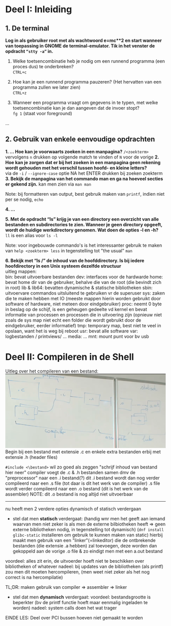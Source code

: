 # Deel I: Inleiding
## 1. De terminal

**Log in als gebruiker root met als wachtwoord e=mc\*\*2 en start wanneer van toepassing in
GNOME de terminal-emulator. Tik in het venster de opdracht `“stty -a”` in.**

1. Welke toetsencombinatie heb je nodig om een runnend programma (een proces dus) te onderbreken?  
`CTRL+c`

2. Hoe kan je een runnend programma pauzeren? (Het hervatten van een
programma zullen we later zien)  
`CTRL+z`
3. Wanneer een programma vraagt om gegevens in te typen, met welke
toetsencombinatie kan je dan aangeven dat de invoer stopt?  
`fg 1` (staat voor foreground)

...

## 2. Gebruik van enkele eenvoudige opdrachten
**1. ... Hoe kan je voorwaarts zoeken in een manpagina?**
`/<zoekterm>`
vervolgens `n` drukken op volgende match te vinden of `N` voor de vorige
**2. Hoe kan je zorgen dat er bij het zoeken in een manpagina geen rekening wordt gehouden met het verschil tussen hoofd- en kleine letters?**  
via de `-i` / `--ignore-case` optie NA het ENTER drukken bij zoeken zoekterm
**3. Bekijk de manpagina van het commando man en ga na hoeveel secties er gekend zijn.**
kan men zien via
`man man`

Note: bij formatteren van output, best gebruik maken van `printf`, indien niet per se nodig, `echo`

**4. ...**

**5. Met de opdracht “ls” krijg je van een directory een overzicht van alle bestanden en subdirectories te zien. Wanneer je geen directory opgeeft, wordt de huidige werkdirectory genomen. Wat doen de opties -l en -h?**  
`ll` is een alias voor `ls -l`

Note: voor ingebouwde commando's is het interessanter gebruik te maken van `help <zoekterm> less` in tegenstelling tot "the usual" `man`

**6. Bekijk met “ls /” de inhoud van de hoofddirectory.   Is bij iedere hoofdirectory in een Unix systeem dezelfde structuur**  
uitleg mappen:  
bin: bevat uitvoerbare bestanden
dev: interfaces voor de hardwarde
home: bevat home dir van de gebruiker, behalve die van de root (die bevindt zich in root)
lib & lib64: bevatten dynamische & statische bibliotheken
sbin: uitvoervare commandos uitsluitend te gebruiken vr de superuser
sys: zaken die te maken hebben met IO (meeste mappen hierin worden gebruikt door software of hardware, niet meteen door eindgebruiker)
proc: neemt 0 byte in beslag op de schijf, is een geheugen gedeelte vd kernel en bevat informatie van processen en processen die in uitvoering zijn (opnieuw niet zoals de sys map niet echt een folder die wordt gebruikt door de eindgebruiker, eerder informatief)
tmp: temporary map, best niet te veel in opslaan, want het is weg bij reboot
usr: bevat alle software
var: logbestanden / printviews/ ...
media: ...
mnt: mount punt voor bv usb

# Deel II: Compileren in de Shell


Uitleg over het compileren van een bestand:
![file_compiler](./afbeeldingen/compileer_flow.png)
Begin bij een bestand met extensie .c
en enkele extra bestanden erbij met extensie .h (header files)

`#include <\bestand>` wil zo goed als zeggen "schrijf inhoud van bestand hier neer"
compiler voegt de .c & .h bestanden samen dmv de "preprocessor"
naar een .i bestand(?)
dit .i bestand wordt dan nog verder compileerd naar een .s file
(tot daar is dit het werk van de compiler)
.s file wordt verder compileerd naar een .o bestand
(dit is het werk van de assembler)
NOTE: dit .o bestand is nog altijd niet uitvoerbaar

---
nu heeft men 2 verdere opties
dynamisch of statisch verdergaan

- stel dat men **statisch** verdergaat:
(handig wnr men het geeft aan iemand waarvan men niet zeker is als men de externe bilbiotheken heeft => geen externe bibliotheken nodig, in tegenstelling tot dynamisch)
(`dnf install glibc-static` installeren om gebruik te kunnen maken van static)
hierbij maakt men gebruik van een "linker"(=linkeditor) die de ontbrekende bestanden (die extensie .a hebben) zal toevoegen, deze worden dan gekoppeld aan de vorige .o file & zo eindigt men met een a.out bestand

voordeel: alles zit erin, de uitvoerder hoeft niet te beschikken over bibliotheken of whatever
nadeel: bij updates van de bibliotheken (als printf) zou men dit moeten hercompileren, (men weet niet zeker als het nog correct is na hercompilatie)

TL;DR: maken gebruik van compiler => assembler => linker

- stel dat men **dynamisch** verdergaat:
voordeel: bestandsgrootte is beperkter (bv de printf functie hoeft maar eenmalig ingeladen te worden)
nadeel: system calls doen het wat trager

EINDE LES:
Deel over PCI bussen hoeven niet gemaakt te worden

